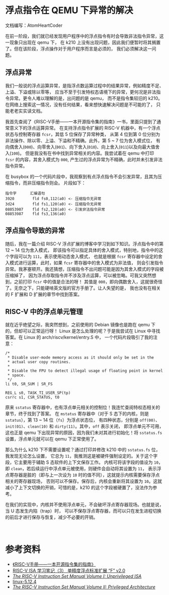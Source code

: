 # 浮点指令在 QEMU 下异常的解决
文档编写：AtomHeartCoder

在前一阶段，我们就已经发现用户程序中的浮点指令有时会导致非法指令异常，这一现象只出现在 qemu 下，
在 k210 上没有出现问题，因此我们便暂时将其搁置了。但在该阶段，浮点操作对于用户程序而言是必须的，
我们必须解决这一问题。

## 浮点异常
我们一般说的浮点运算异常，是指浮点数运算过程中的结果异常，例如精度不足、上溢、下溢或除以零等，
应当不至于引发特权态语境下的异常，更何况是非法指令异常。更令人难以理解的是，出问题的是 qemu，
而不是指令集较旧的 k210。在网络上搜索这一情况，没有任何结果，看来想快速解决问题是不可能的了，
只能老老实实读文档。

我首先查阅了《RISC-V手册——一本开源指令集的指南》一书，里面只提到了通常意义下的浮点运算异常。
在支持浮点指令扩展的 RISC-V 机器中，有一个浮点状态与控制寄存器 `fcsr`，其低 5 位保存了异常种类，
从第 4 位到第 0 位分别为非法操作、除以零、上溢、下溢和不精确。此外，第 5 ~ 7 位为舍入模式位，
有向偶舍入(`000`)、向零舍入(`001`)、向下舍入(`010`)、向上舍入(`011`)以及向最大值舍入(`100`)。
但是我没有在书中找到异常相关的内容。我尝试着在 qemu 中打印 `fcsr` 的内容，其舍入模式为 `000`,
产生过的浮点异常为不精确，此时并未引发非法指令异常。

在 busybox 的一个代码片段中，我观察到有点浮点指令不会引发异常，且其为压缩指令，而非压缩指令则会。
片段如下：
```
指令字      汇编语句
3920        fld fs0,112(a0) <- 压缩指令无异常
3d24        fld fs1,120(a0) <- 压缩指令无异常
08053907    fld fs2,128(a0) <- 引发非法指令异常
08853987    fld fs3,136(a0)
```

## 浮点指令导致的异常
随后，我在一篇介绍 RISC-V 浮点扩展的博客中学习到如下知识。浮点指令中的第 12 ~ 14 位为舍入模式，
即该指令可以指定具体的舍入模式，特别地，指令中的这个字段可以为 `111`，表示使用动态舍入模式，
也就是根据 `fcsr` 寄存器中设定的舍入模式进行运算，此时，如果 `fcsr` 寄存器中的舍入模式为非法值，
则会引发指令异常。我茅塞顿开。我还猜想，压缩指令不出问题可能是因为其舍入模式的字段被压缩掉了，
因为浮点存取指令并不涉及浮点运算，可以被忽略。可我又突然想到，之前打印 `fcsr` 中的值是合法的呀！
其值是 `000`，即向偶数舍入，这就很奇怪了。无奈之下，只能硬啃英文版的官方手册了。让人失望的是，
我也没有在相关的 F 扩展和 D 扩展的章节中找到答案。

## RISC-V 中的浮点单元管理
就在近乎绝望之际，我突然想到，之前使用的 Debian 镜像也是跑在 qemu 下的，但却可以正常运行呀！
Linux 是怎么处理的呢？于是我尝试在 Linux 中寻找答案。在 Linux 的 arch/riscv/kernel/entry.S 中，
一个代码片段吸引了我的注意：
```
/*
 * Disable user-mode memory access as it should only be set in the
 * actual user copy routines.
 *
 * Disable the FPU to detect illegal usage of floating point in kernel
 * space.
 */
li t0, SR_SUM | SR_FS

REG_L s0, TASK_TI_USER_SP(tp)
csrrc s1, CSR_STATUS, t0
```
原来 `sstatus` 寄存器中，也有浮点单元相关的控制位！我连忙查阅特权态相关的章节，终于找到了答案。
在 `mstatus` 寄存器中（对于 S 态下的内核，则是 `sstatus`），第 13 ~ 14 位（`fs`）为浮点状态位，
有四种状态，分别是 `off(00)`、`init(01)`、`clean(10)` 和 `dirty(11)`。其中，`off` 表示关闭，
即浮点单元不可用，这也正是 qemu 下出现异常的原因，因为我们未对其进行初始化！将 `sstatus.fs` 
设置，浮点单元就可以在 qemu 下正常使用了。

那么为什么 k210 下不需要设置呢？通过打印并修改 k210 中的 `sstatus.fs` 位，我发现无论怎么设置，
它总为 `11`，我推测这是被硬件强制设定的。关于这个字段，它主要用于辅助 S 态软件的上下文保存工作。
内核可将该字段的值设为 `10`，即 `clean`，若后续运行中浮点单元被使用，则硬件会自动将其设置为 `11`，
表示浮点寄存器是脏的（即与上一次设为 `10` 时的值不同），这就提示内核需要保存浮点相关的寄存器现场，
否则可以不保存。保存后，内核会重新将其设置为 `10`。这就减小了上下文切换的开销，可惜的是，k210 
的这个字段被硬置了，没法作为参考。

在我们的实现中，内核并不使用浮点单元，不会破坏浮点寄存器现场。也就是说，当 U 态发生内陷（trap）时，
可以不保存浮点寄存器，而可以只在发生进程切换的前后才进行保存与恢复，减少不必要的开销。

<br>

# 参考资料

+ [《RISC-V手册——一本开源指令集的指南》](http://riscvbook.com/chinese/RISC-V-Reader-Chinese-v2p1.pdf)
+ [RISC-V ISA 学习笔记（3） 单精度浮点标准扩展 “F” v2.0](https://blog.csdn.net/New_Horizon_/article/details/90726544)
+ [*The RISC-V Instruction Set Manual Volume I: Unprivileged ISA*](https://github.com/riscv/riscv-isa-manual/)
+ [linux-5.12.4](https://mirrors.edge.kernel.org/pub/linux/kernel/v5.x/)
+ [*The RISC-V Instruction Set Manual Volume II: Privileged Architecture*](https://github.com/riscv/riscv-isa-manual/)
